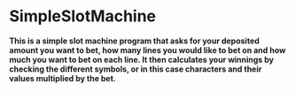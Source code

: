 # SimpleSlotMachine

**This is a simple slot machine program that asks for your deposited amount you want to bet, how many lines you would like to bet on and how much you want to bet on each line.
It then calculates your winnings by checking the different symbols, or in this case characters and their values multiplied by the bet.**

